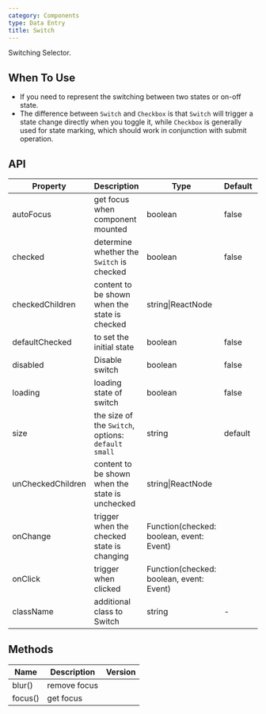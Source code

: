 ```yaml
---
category: Components
type: Data Entry
title: Switch
---
```


Switching Selector.

## When To Use

- If you need to represent the switching between two states or on-off state.
- The difference between `Switch` and `Checkbox` is that `Switch` will trigger a state change directly when you toggle it, while `Checkbox` is generally used for state marking, which should work in conjunction with submit operation.

## API

| Property | Description | Type | Default | Version |
| --- | --- | --- | --- | --- |
| autoFocus | get focus when component mounted | boolean | false |  |
| checked | determine whether the `Switch` is checked | boolean | false |  |
| checkedChildren | content to be shown when the state is checked | string\|ReactNode |  |  |
| defaultChecked | to set the initial state | boolean | false |  |
| disabled | Disable switch | boolean | false |  |
| loading | loading state of switch | boolean | false |  |
| size | the size of the `Switch`, options: `default` `small` | string | default |  |
| unCheckedChildren | content to be shown when the state is unchecked | string\|ReactNode |  |  |
| onChange | trigger when the checked state is changing | Function(checked: boolean, event: Event) |  |  |
| onClick | trigger when clicked | Function(checked: boolean, event: Event) |  | 3.13.0 |
| className | additional class to Switch | string | - | 3.10.1 |

## Methods

| Name    | Description  | Version |
| ------- | ------------ | ------- |
| blur()  | remove focus |         |
| focus() | get focus    |         |
 